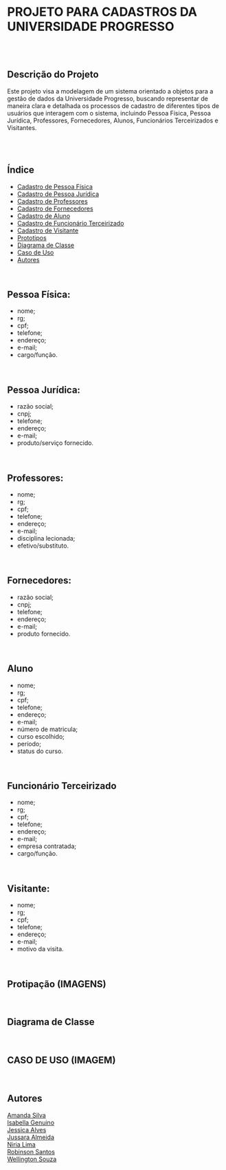 # <h1> PROJETO PARA CADASTROS DA UNIVERSIDADE PROGRESSO </h1>

<br><br>

## Descrição do Projeto
Este projeto visa a modelagem de um sistema orientado a objetos para a gestão de dados da Universidade Progresso, buscando representar de maneira clara e detalhada os processos de cadastro de diferentes tipos de usuários que interagem com o sistema, incluindo Pessoa Física, Pessoa Jurídica, Professores, Fornecedores, Alunos, Funcionários Terceirizados e Visitantes.

<br><br>

## Índice

- <a href =“#cadastro-de-pessoa-física”>Cadastro de Pessoa Física</a>
- <a href =“#cadastro-de-pessoa-jurídica”>Cadastro de Pessoa Jurídica</a>
- <a href =“#cadastro-de--professores”>Cadastro de Professores</a>
- <a href =“#cadastro-de-fornecedores”>Cadastro de Fornecedores</a>
- <a href =“#cadastro-de-aluno”>Cadastro de Aluno</a>
- <a href =“#cadastro-de-funcionário-terceirizado”>Cadastro de Funcionário Terceirizado</a>
- <a href =“#cadastro-de-visitante”>Cadastro de Visitante</a>
- <a href =“#prototipos”>Prototipos</a>
- <a href =“#diagrama-de-classe”>Diagrama de Classe</a>
- <a href =“#caso-de-uso”>Caso de Uso</a>
- <a href =“#autores”>Autores</a>

<br>

## Pessoa Física:
- nome;
- rg;
-  cpf;
-  telefone;
-  endereço;
-  e-mail;
-  cargo/função.

<br>

## Pessoa Jurídica:
- razão social;
-  cnpj;
-  telefone;
-  endereço;
-  e-mail;
-  produto/serviço fornecido.

<br>

## Professores:
- nome;
- rg;
-  cpf;
-  telefone;
-  endereço;
-  e-mail;
-  disciplina lecionada;
- efetivo/substituto.

<br>

## Fornecedores:
- razão social;
-  cnpj;
-  telefone;
-  endereço;
-  e-mail;
-  produto fornecido.

<br>

## Aluno
- nome;
-  rg;
-  cpf;
-  telefone;
-  endereço;
-  e-mail;
-  número de matricula;
-  curso escolhido;
-  período;
-  status do curso.

<br>

## Funcionário Terceirizado
- nome;
- rg;
-  cpf;
-  telefone;
-  endereço;
-  e-mail;
- empresa contratada;
-  cargo/função.

<br>

## Visitante:
- nome;
- rg;
-  cpf;
-  telefone;
-  endereço;
-  e-mail;
-  motivo da visita.
<br>

## Protipação (IMAGENS)

<br>

## Diagrama de Classe

<br>

## CASO DE USO (IMAGEM)

<br>

## Autores
<a href = "https://github.com/Amandakasilva"> Amanda Silva </a> <br>
<a href = "https://github.com/Genuino-dev"> Isabella Genuino</a> <br>
<a href = "https://github.com/jehanovais"> Jessica Alves</a> <br>
<a href = "https://github.com/saraoalmeida"> Jussara Almeida</a> <br>
<a href = "https://github.com/NiriaLima"> Niria Lima</a> <br>
<a href = "https://github.com/CodEli777"> Robinson Santos</a> <br>
<a href = "https://github.com/wellingtonconceicao"> Wellington Souza <br>
